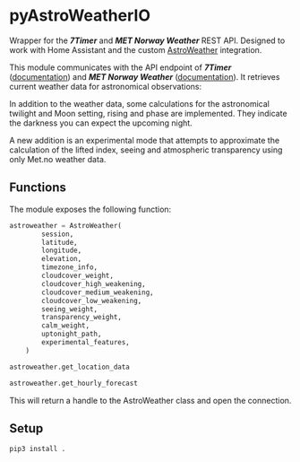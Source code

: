 # pyAstroWeatherIO

Wrapper for the ***7Timer*** and ***MET Norway Weather*** REST API. Designed to work with Home Assistant and the custom [AstroWeather](https://github.com/mawinkler/astroweather) integration.

This module communicates with the API endpoint of ***7Timer*** ([documentation](http://www.7timer.info/doc.php)) and ***MET Norway Weather*** ([documentation](https://api.met.no/weatherapi/locationforecast/2.0/documentation)). It retrieves current weather data for astronomical observations:

In addition to the weather data, some calculations for the astronomical twilight and Moon setting, rising and phase are implemented. They indicate the darkness you can expect the upcoming night.

A new addition is an experimental mode that attempts to approximate the calculation of the lifted index, seeing and atmospheric transparency using only Met.no weather data.

## Functions

The module exposes the following function:

```python
astroweather = AstroWeather(
        session,
        latitude,
        longitude,
        elevation,
        timezone_info,
        cloudcover_weight,
        cloudcover_high_weakening,
        cloudcover_medium_weakening,
        cloudcover_low_weakening,
        seeing_weight,
        transparency_weight,
        calm_weight,
        uptonight_path,
        experimental_features,
    )

astroweather.get_location_data

astroweather.get_hourly_forecast
```

This will return a handle to the AstroWeather class and open the connection.

## Setup

```sh
pip3 install .
```
